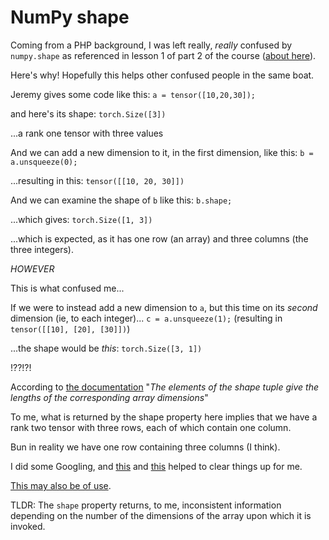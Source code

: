 # NumPy shape

Coming from a PHP background, I was left really, *really* confused by `numpy.shape` as referenced in lesson 1 of part 2 of the course ([about here](https://youtu.be/4u8FxNEDUeg?t=3433)).

Here's why! Hopefully this helps other confused people in the same boat.

Jeremy gives some code like this:
`a = tensor([10,20,30]);`

and here's its shape:
`torch.Size([3])`

...a rank one tensor with three values

And we can add a new dimension to it, in the first dimension, like this:
`b = a.unsqueeze(0);`

...resulting in this:
`tensor([[10, 20, 30]])`

And we can examine the shape of `b` like this:
`b.shape;`

...which gives:
`torch.Size([1, 3])`

...which is expected, as it has one row (an array) and three columns (the three integers).

*HOWEVER*

This is what confused me...

If we were to instead add a new dimension to `a`, but this time on its *second* dimension (ie, to each integer)...
`c = a.unsqueeze(1);` (resulting in ```tensor([[10],
        [20],
        [30]])```)

...the shape would be *this*:
`torch.Size([3, 1])`

!??!?!

According to [the documentation](https://numpy.org/devdocs/reference/generated/numpy.shape.html) "*The elements of the shape tuple give the lengths of the corresponding array dimensions*"

To me, what is returned by the shape property here implies that we have a rank two tensor with three rows, each of which contain one column.

Bun in reality we have one row containing three columns (I think).

I did some Googling, and [this](https://stackoverflow.com/a/42465046/2869234) and [this](https://stackoverflow.com/a/47614552/2869234) helped to clear things up for me.

[This may also be of use](https://note.nkmk.me/en/python-numpy-ndarray-ndim-shape-size/).

TLDR: The `shape` property returns, to me, inconsistent information depending on the number of the dimensions of the array upon which it is invoked.
